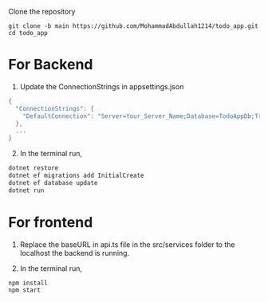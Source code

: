 Clone the repository
```git
git clone -b main https://github.com/MohammadAbdullah1214/todo_app.git
cd todo_app
```


# **For Backend**
1. Update the ConnectionStrings in appsettings.json

```csharp
{
  "ConnectionStrings": {
    "DefaultConnection": "Server=Your_Server_Name;Database=TodoAppDb;Trusted_Connection=True;MultipleActiveResultSets=true;TrustServerCertificate=True;"
  },
  ...
}
```

2. In the terminal run,
```csharp
dotnet restore
dotnet ef migrations add InitialCreate
dotnet ef database update
dotnet run
```


# **For frontend**
1) Replace the baseURL in api.ts file in the src/services folder to the localhost the backend is running. 
   
2) In the terminal run,
```npm
npm install
npm start
```

